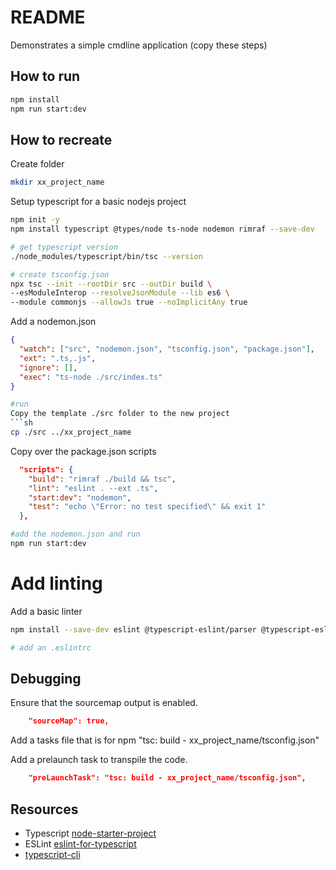 # README
Demonstrates a simple cmdline application (copy these steps)  

## How to run
```sh
npm install
npm run start:dev
```

## How to recreate
Create folder  
```sh
mkdir xx_project_name
```

Setup typescript for a basic nodejs project
```sh
npm init -y   
npm install typescript @types/node ts-node nodemon rimraf --save-dev  

# get typescript version
./node_modules/typescript/bin/tsc --version 

# create tsconfig.json
npx tsc --init --rootDir src --outDir build \
--esModuleInterop --resolveJsonModule --lib es6 \
--module commonjs --allowJs true --noImplicitAny true
```

Add a nodemon.json  
```json
{
  "watch": ["src", "nodemon.json", "tsconfig.json", "package.json"],
  "ext": ".ts,.js",
  "ignore": [],
  "exec": "ts-node ./src/index.ts"
}
```

```sh
#run
Copy the template ./src folder to the new project
```sh
cp ./src ../xx_project_name
```

Copy over the package.json scripts
```json
  "scripts": {
    "build": "rimraf ./build && tsc",
    "lint": "eslint . --ext .ts",
    "start:dev": "nodemon",
    "test": "echo \"Error: no test specified\" && exit 1"
  },
```

```sh
#add the nodemon.json and run
npm run start:dev
```

# Add linting 
Add a basic linter

```sh
npm install --save-dev eslint @typescript-eslint/parser @typescript-eslint/eslint-plugin

# add an .eslintrc
```

## Debugging 
Ensure that the sourcemap output is enabled. 
```json
    "sourceMap": true,  
```

Add a tasks file that is for npm "tsc: build - xx_project_name/tsconfig.json"  

Add a prelaunch task to transpile the code.  
```json
    "preLaunchTask": "tsc: build - xx_project_name/tsconfig.json",
```



## Resources
* Typescript [node-starter-project](https://khalilstemmler.com/blogs/typescript/node-starter-project/)
* ESLint [eslint-for-typescript](https://khalilstemmler.com/blogs/typescript/eslint-for-typescript/)  
* [typescript-cli](https://walrus.ai/blog/2019/11/typescript-cli/)  